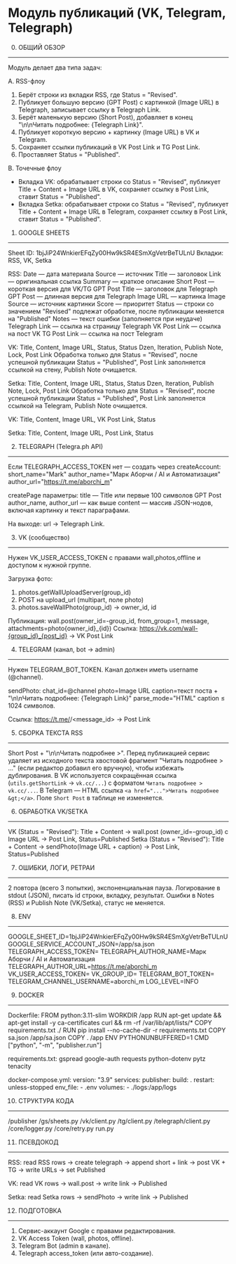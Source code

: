 
Модуль публикаций (VK, Telegram, Telegraph)
===========================================

0) ОБЩИЙ ОБЗОР
-------------------------------------------
Модуль делает два типа задач:

A. RSS-флоу
1) Берёт строки из вкладки RSS, где Status = "Revised".
2) Публикует большую версию (GPT Post) с картинкой (Image URL) в Telegraph, записывает ссылку в Telegraph Link.
3) Берёт маленькую версию (Short Post), добавляет в конец "\n\nЧитать подробнее: {Telegraph Link}".
4) Публикует короткую версию + картинку (Image URL) в VK и Telegram.
5) Сохраняет ссылки публикаций в VK Post Link и TG Post Link.
6) Проставляет Status = "Published".

B. Точечные флоу
- Вкладка VK: обрабатывает строки со Status = "Revised", публикует Title + Content + Image URL в VK, сохраняет ссылку в Post Link, ставит Status = "Published".
- Вкладка Setka: обрабатывает строки со Status = "Revised", публикует Title + Content + Image URL в Telegram, сохраняет ссылку в Post Link, ставит Status = "Published".

1) GOOGLE SHEETS
-------------------------------------------
Sheet ID: 1bjJiP24WnkierEFqZy00Hw9kSR4ESmXgVetrBeTULnU
Вкладки: RSS, VK, Setka

RSS:
  Date — дата материала
  Source — источник
  Title — заголовок
  Link — оригинальная ссылка
  Summary — краткое описание
  Short Post — короткая версия для VK/TG
  GPT Post Title — заголовок для Telegraph
  GPT Post — длинная версия для Telegraph
  Image URL — картинка
  Image Source — источник картинки
  Score — приоритет
  Status — строки со значением "Revised" подлежат обработке, после публикации меняется на "Published"
  Notes — текст ошибки (заполняется при неудаче)
  Telegraph Link — ссылка на страницу Telegraph
  VK Post Link — ссылка на пост VK
  TG Post Link — ссылка на пост Telegram

VK:
  Title, Content, Image URL, Status, Status Dzen, Iteration, Publish Note, Lock, Post Link
  Обработка только для Status = "Revised", после успешной публикации Status = "Published", Post Link заполняется ссылкой на стену, Publish Note очищается.

Setka:
  Title, Content, Image URL, Status, Status Dzen, Iteration, Publish Note, Lock, Post Link
  Обработка только для Status = "Revised", после успешной публикации Status = "Published", Post Link заполняется ссылкой на Telegram, Publish Note очищается.

VK:
  Title, Content, Image URL, VK Post Link, Status

Setka:
  Title, Content, Image URL, Post Link, Status

2) TELEGRAPH (Telegra.ph API)
-------------------------------------------
Если TELEGRAPH_ACCESS_TOKEN нет — создать через createAccount:
  short_name="Mark"
  author_name="Марк Аборчи / AI и Автоматизация"
  author_url="https://t.me/aborchi_m"

createPage параметры:
  title — Title или первые 100 символов GPT Post
  author_name, author_url — как выше
  content — массив JSON-нодов, включая картинку и текст параграфами.

На выходе: url → Telegraph Link.

3) VK (сообщество)
-------------------------------------------
Нужен VK_USER_ACCESS_TOKEN с правами wall,photos,offline и доступом к нужной группе.

Загрузка фото:
1) photos.getWallUploadServer(group_id)
2) POST на upload_url (multipart, поле photo)
3) photos.saveWallPhoto(group_id) → owner_id, id

Публикация:
wall.post(owner_id=-group_id, from_group=1, message, attachments=photo{owner_id}_{id})
Ссылка: https://vk.com/wall-{group_id}_{post_id} → VK Post Link

4) TELEGRAM (канал, bot → admin)
-------------------------------------------
Нужен TELEGRAM_BOT_TOKEN.
Канал должен иметь username (@channel).

sendPhoto:
  chat_id=@channel
  photo=Image URL
  caption=текст поста + "\n\nЧитать подробнее: {Telegraph Link}"
  parse_mode="HTML"
caption ≤ 1024 символов.

Ссылка: https://t.me/<channel>/<message_id> → Post Link

5) СБОРКА ТЕКСТА RSS
-------------------------------------------
Short Post + "\n\nЧитать подробнее >". Перед публикацией сервис удаляет из исходного текста хвостовой фрагмент "Читать подробнее > ..." (если редактор добавил его вручную), чтобы избежать дублирования. В VK используется сокращённая ссылка (`utils.getShortLink` → `vk.cc/...`) с форматом `Читать подробнее > vk.cc/...`. В Telegram — HTML ссылка `<a href="...">Читать подробнее &gt;</a>`. Поле `Short Post` в таблице не изменяется.

6) ОБРАБОТКА VK/SETKA
-------------------------------------------
VK (Status = "Revised"): Title + Content → wall.post (owner_id=-group_id) с Image URL → Post Link, Status=Published
Setka (Status = "Revised"): Title + Content → sendPhoto(Image URL + caption) → Post Link, Status=Published

7) ОШИБКИ, ЛОГИ, РЕТРАИ
-------------------------------------------
2 повтора (всего 3 попытки), экспоненциальная пауза.
Логирование в stdout (JSON), писать id строки, вкладку, результат.
Ошибки в Notes (RSS) и Publish Note (VK/Setka), статус не меняется.

8) ENV
-------------------------------------------
GOOGLE_SHEET_ID=1bjJiP24WnkierEFqZy00Hw9kSR4ESmXgVetrBeTULnU
GOOGLE_SERVICE_ACCOUNT_JSON=/app/sa.json
TELEGRAPH_ACCESS_TOKEN=
TELEGRAPH_AUTHOR_NAME=Марк Аборчи / AI и Автоматизация
TELEGRAPH_AUTHOR_URL=https://t.me/aborchi_m
VK_USER_ACCESS_TOKEN=
VK_GROUP_ID=
TELEGRAM_BOT_TOKEN=
TELEGRAM_CHANNEL_USERNAME=aborchi_m
LOG_LEVEL=INFO

9) DOCKER
-------------------------------------------
Dockerfile:
FROM python:3.11-slim
WORKDIR /app
RUN apt-get update && apt-get install -y ca-certificates curl && rm -rf /var/lib/apt/lists/*
COPY requirements.txt ./
RUN pip install --no-cache-dir -r requirements.txt
COPY sa.json /app/sa.json
COPY . /app
ENV PYTHONUNBUFFERED=1
CMD ["python", "-m", "publisher.run"]

requirements.txt:
gspread
google-auth
requests
python-dotenv
pytz
tenacity

docker-compose.yml:
version: "3.9"
services:
  publisher:
    build: .
    restart: unless-stopped
    env_file:
      - .env
    volumes:
      - ./logs:/app/logs

10) СТРУКТУРА КОДА
-------------------------------------------
/publisher
  /gs/sheets.py
  /vk/client.py
  /tg/client.py
  /telegraph/client.py
  /core/logger.py
  /core/retry.py
  run.py

11) ПСЕВДОКОД
-------------------------------------------
RSS:
  read RSS rows → create telegraph → append short + link → post VK + TG → write URLs → set Published

VK:
  read VK rows → wall.post → write link → Published

Setka:
  read Setka rows → sendPhoto → write link → Published

12) ПОДГОТОВКА
-------------------------------------------
1) Сервис-аккаунт Google с правами редактирования.
2) VK Access Token (wall, photos, offline).
3) Telegram Bot (admin в канале).
4) Telegraph access_token (или авто-создание).
